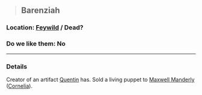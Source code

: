 >## Barenziah

### Location: [Feywild](../../Locations/Feywild.md) / Dead?

### Do we like them: No

***

### Details

Creator of an artifact [Quentin](../PCs/Quentin%20Thexius.md) has. Sold a living puppet to [Maxwell Manderly](Maxwell%20Manderly.md) ([Cornelia](Cornelia.md)).